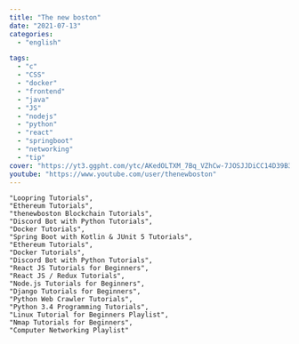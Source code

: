 ```yaml
---
title: "The new boston"
date: "2021-07-13"
categories:
  - "english"

tags:
  - "c"
  - "CSS"
  - "docker"
  - "frontend"
  - "java"
  - "JS"
  - "nodejs"
  - "python"
  - "react"
  - "springboot"
  - "networking"
  - "tip"
cover: "https://yt3.ggpht.com/ytc/AKedOLTXM_7Bq_VZhCw-7JOSJJDiCC14D39B3ajrldMVSA=s88-c-k-c0x00ffffff-no-rj"
youtube: "https://www.youtube.com/user/thenewboston"
---
```


    "Loopring Tutorials",
    "Ethereum Tutorials",
    "thenewboston Blockchain Tutorials",
    "Discord Bot with Python Tutorials",
    "Docker Tutorials",
    "Spring Boot with Kotlin & JUnit 5 Tutorials",
    "Ethereum Tutorials",
    "Docker Tutorials",
    "Discord Bot with Python Tutorials",
    "React JS Tutorials for Beginners",
    "React JS / Redux Tutorials",
    "Node.js Tutorials for Beginners",
    "Django Tutorials for Beginners",
    "Python Web Crawler Tutorials",
    "Python 3.4 Programming Tutorials",
    "Linux Tutorial for Beginners Playlist",
    "Nmap Tutorials for Beginners",
    "Computer Networking Playlist"